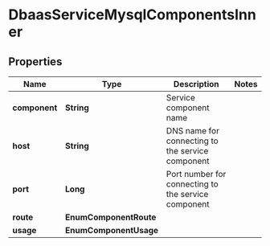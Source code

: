 

# DbaasServiceMysqlComponentsInner


## Properties

| Name | Type | Description | Notes |
|------------ | ------------- | ------------- | -------------|
|**component** | **String** | Service component name |  |
|**host** | **String** | DNS name for connecting to the service component |  |
|**port** | **Long** | Port number for connecting to the service component |  |
|**route** | **EnumComponentRoute** |  |  |
|**usage** | **EnumComponentUsage** |  |  |



